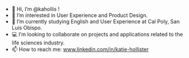- 👋 Hi, I’m @kahollis !
- 👀 I’m interested in User Experience and Product Design.
- 🌱 I’m currently studying English and User Experience at Cal Poly, San Luis Obispo.
- 💻 I’m looking to collaborate on projects and applications related to the life sciences industry.
- 📫 How to reach me: www.linkedin.com/in/katie-hollister

<!---
kahollis/kahollis is a ✨ special ✨ repository because its `README.md` (this file) appears on your GitHub profile.
You can click the Preview link to take a look at your changes.
--->
